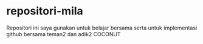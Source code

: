 # repositori-mila
Repositori ini saya gunakan untuk belajar bersama serta untuk implementasi github bersama teman2 dan adik2 COCONUT
